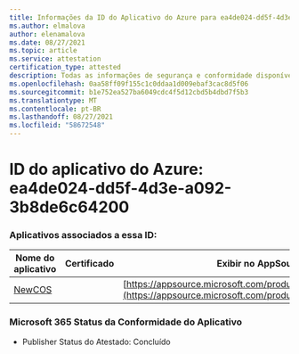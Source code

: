 ```yaml
---
title: Informações da ID do Aplicativo do Azure para ea4de024-dd5f-4d3e-a092-3b8de6c64200
ms.author: elmalova
author: elenamalova
ms.date: 08/27/2021
ms.topic: article
ms.service: attestation
certification_type: attested
description: Todas as informações de segurança e conformidade disponíveis para ea4de024-dd5f-4d3e-a092-3b8de6c64200.
ms.openlocfilehash: 0aa58ff09f155c1c0ddaa1d009ebaf3cac8d5f06
ms.sourcegitcommit: b1e752ea527ba6049cdc4f5d12cbd5b4dbd7f5b3
ms.translationtype: MT
ms.contentlocale: pt-BR
ms.lasthandoff: 08/27/2021
ms.locfileid: "58672548"
---
```

# <a name="azure-app-id-ea4de024-dd5f-4d3e-a092-3b8de6c64200"></a>ID do aplicativo do Azure: ea4de024-dd5f-4d3e-a092-3b8de6c64200


### <a name="apps-associated-with-this-id"></a>Aplicativos associados a essa ID:
| **Nome do aplicativo** | **Certificado** | **Exibir no AppSource** |
|--------------|---------------|-----------------------|
| [NewCOS](https://docs.microsoft.com/microsoft-365-app-certification/forward/WA200001104) |  | [https://appsource.microsoft.com/product/office/WA200001104](https://appsource.microsoft.com/product/office/WA200001104) |

### <a name="microsoft-365-app-compliance-status"></a>Microsoft 365 Status da Conformidade do Aplicativo
- Publisher Status do Atestado: Concluído
